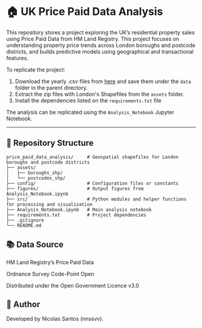 # 🏠 UK Price Paid Data Analysis

This repository stores a project exploring the UK’s residential property sales using Price Paid Data from HM Land Registry. This project focuses on understanding property price trends across London boroughs and postcode districts, and builds predictive models using geographical and transactional features.

To replicate the project:

1. Download the yearly .csv files from [here](https://www.gov.uk/government/statistical-data-sets/price-paid-data-downloads) and save them under the `data` folder in the parent directory.
2. Extract the zip files with London's Shapefiles from the `assets` folder.
3. Install the dependencies listed on the `requirements.txt` file

The analysis can be replicated using the `Analysis_Notebook` Jupyter Notebook.

---

## 📁 Repository Structure

```text
price_paid_data_analysis/     # Geospatial shapefiles for London boroughs and postcode districts
├── assets/             
│   ├── boroughs_shp/    
│   └── postcodes_shp/   
├── config/                   # Configuration files or constants
├── figures/                  # Output figures from Analysis_Notebook.ipynb             
├── src/                      # Python modules and helper functions for processing and visualisation                
├── Analysis_Notebook.ipynb   # Main analysis notebook
├── requirements.txt          # Project dependencies
├── .gitignore
└── README.md
```

## 📚 Data Source
HM Land Registry’s Price Paid Data

Ordnance Survey Code-Point Open

Distributed under the Open Government Licence v3.0

## 📍 Author
Developed by Nicolas Santos (nnssvv).

